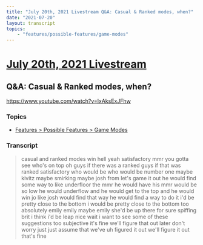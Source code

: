 ```yaml
---
title: "July 20th, 2021 Livestream Q&A: Casual & Ranked modes, when?"
date: "2021-07-20"
layout: transcript
topics:
    - "features/possible-features/game-modes"
---
```

# [July 20th, 2021 Livestream](../2021-07-20.md)
## Q&A: Casual & Ranked modes, when?
https://www.youtube.com/watch?v=IxAksExJFhw

### Topics
* [Features > Possible Features > Game Modes](../topics/features/possible-features/game-modes.md)

### Transcript

> casual and ranked modes win hell yeah satisfactory mmr you gotta see who's on top oh guys if there was a ranked guys if that was ranked satisfactory who would be who would be number one maybe kivitz maybe smirking maybe josh from let's game it out he would find some way to like underfloor the mmr he would have his mmr would be so low he would underflow and he would get to the top and he would win jo like josh would find that way he would find a way to do it i'd be pretty close to the bottom i would be pretty close to the bottom too absolutely emily emily maybe emily she'd be up there for sure spiffing brit i think i'd be leap nice wait i want to see some of these suggestions too subjective it's fine we'll figure that out later don't worry just just assume that we've uh figured it out we'll figure it out that's fine
